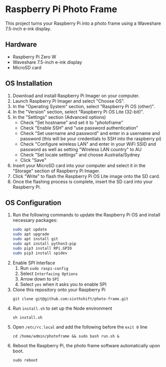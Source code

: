 # Raspberry Pi Photo Frame

This project turns your Raspberry Pi into a photo frame using a Waveshare 7.5-inch e-ink display.

## Hardware
- Raspberry Pi Zero W
- Waveshare 7.5-inch e-ink display
- MicroSD card

## OS Installation
1. Download and install Raspberry Pi Imager on your computer.
2. Launch Raspberry Pi Imager and select "Choose OS".
3. In the "Operating System" section, select "Raspberry Pi OS (other)".
4. In the "Version" section, select "Raspberry Pi OS Lite (32-bit)".
5. In the "Settings" section (Advanced options)
	- Check "Set hostname" and set it to "photoframe"
	- Check "Enable SSH" and "use password authentication"
	- Check "Set username and password" and enter in a username and password (this will be your credentials to SSH into the raspberry pi)
	- Check "Configure wireless LAN" and enter in your WiFi SSID and password as well as setting "Wireless LAN country" to AU
	- Check "Set locale settings" and choose Austraila/Sydney
	- Click "Save"
6. Insert your MicroSD card into your computer and select it in the "Storage" section of Raspberry Pi Imager.
7. Click "Write" to flash the Raspberry Pi OS Lite image onto the SD card.
8. Once the flashing process is complete, insert the SD card into your Raspberry Pi.

## OS Configuration
1. Run the following commands to update the Raspberry Pi OS and install necessary packages:
	```bash
	sudo apt update
	sudo apt upgrade
	sudo apt install git
	sudo apt install python3-pip
	sudo pip3 install RPi.GPIO
	sudo pip3 install spidev
	```
2. Enable SPI Interface
	1. Run `sudo raspi-config`
	2. Select `Interfacing Options`
	3. Arrow down to `SPI`
	4. Select `yes` when it asks you to enable SPI
3. Clone this repository onto your Raspberry Pi
	```
	git clone git@github.com:sixthshift/photo-frame.git
	```
4. Run `install.sh` to set up the Node environment
	```
	sh install.sh
	```
4. Open `/etc/rc.local` and add the following before the `exit 0` line
	```
	cd /home/admin/photoframe && sudo bash run.sh &
	```
5. Reboot the Raspberry Pi, the photo frame software automatically upon boot.
	```
	sudo reboot
	```